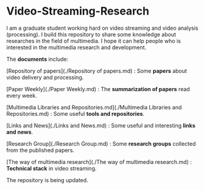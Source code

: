 # Video-Streaming-Research

I am a graduate student working hard on video streaming and video analysis (processing). I build this repository to share some knowledge about researches in the field of multimedia. I hope it can help people who is interested in the multimedia research and development.

The **documents** include:

[Repository of papers](./Repository of papers.md) : Some **papers** about video delivery and processing.

[Paper Weekly](./Paper Weekly.md) : The **summarization of papers** read every week.

[Multimedia Libraries and Repositories.md](./Multimedia Libraries and Repositories.md) : Some useful **tools and repositories**.

[Links and News](./Links and News.md) : Some useful and interesting **links and news**.

[Research Group](./Research Group.md) : Some **research groups** collected from the published papers.

[The way of multimedia research](./The way of multimedia research.md) : **Technical stack** in video streaming.

The repository is being updated.